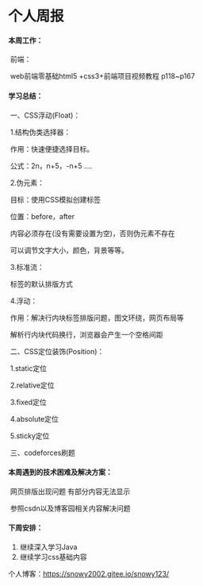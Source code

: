 # 个人周报

#### 本周工作：

​		前端：

​		web前端零基础html5 +css3+前端项目视频教程 p118~p167

#### 学习总结：

​		一、CSS浮动(Float)：

​			    1.结构伪类选择器：

​					   作用：快速便捷选择目标。	

​                       公式：2n，n+5，-n+5 ....

​                2.伪元素：

​                        目标：使用CSS模拟创建标签

​						位置：before，after

​						内容必须存在(没有需要设置为空)，否则伪元素不存在

​						可以调节文字大小，颜色，背景等等。

​				3.标准流：

​						标签的默认排版方式

​				4.浮动：

​						作用：解决行内块标签排版问题，图文环绕，网页布局等

​						解析行内块代码换行，浏览器会产生一个空格间距

​		二、CSS定位装饰(Position)：	

​				1.static定位

​				2.relative定位

​				3.fixed定位

​				4.absolute定位

​				5.sticky定位

​		三、codeforces刷题

#### 本周遇到的技术困难及解决方案：

​    网页排版出现问题 有部分内容无法显示 

​    参照csdn以及博客园相关内容解决问题

#### 下周安排：

1. 继续深入学习Java
2. 继续学习css基础内容

个人博客：https://snowy2002.gitee.io/snowy123/
